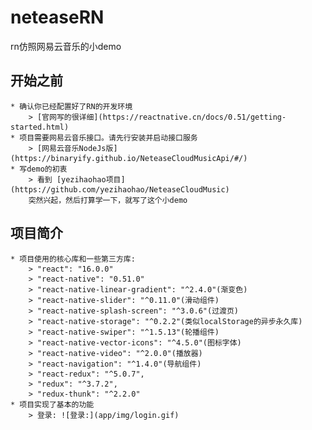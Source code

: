 # neteaseRN
rn仿照网易云音乐的小demo

## 开始之前
    * 确认你已经配置好了RN的开发环境
        > [官网写的很详细](https://reactnative.cn/docs/0.51/getting-started.html)
    * 项目需要网易云音乐接口。请先行安装并启动接口服务
        > [网易云音乐NodeJs版](https://binaryify.github.io/NeteaseCloudMusicApi/#/)
    * 写demo的初衷
        > 看到 [yezihaohao项目](https://github.com/yezihaohao/NeteaseCloudMusic)
        突然兴起，然后打算学一下，就写了这个小demo
##  项目简介
    * 项目使用的核心库和一些第三方库:
        > "react": "16.0.0"
        > "react-native": "0.51.0"
        > "react-native-linear-gradient": "^2.4.0"(渐变色)
        > "react-native-slider": "^0.11.0"(滑动组件)
        > "react-native-splash-screen": "^3.0.6"(过渡页)
        > "react-native-storage": "^0.2.2"(类似localStorage的异步永久库)
        > "react-native-swiper": "^1.5.13"(轮播组件)
        > "react-native-vector-icons": "^4.5.0"(图标字体)
        > "react-native-video": "^2.0.0"(播放器)
        > "react-navigation": "^1.4.0"(导航组件)
        > "react-redux": "^5.0.7",
        > "redux": "^3.7.2",
        > "redux-thunk": "^2.2.0"
    * 项目实现了基本的功能
        > 登录: ![登录:](app/img/login.gif)


